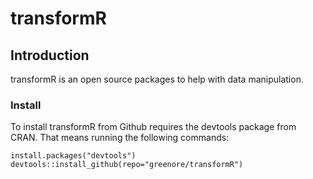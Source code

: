 transformR
=============

## Introduction

transformR is an open source packages to help with data manipulation.

### Install 

To install transformR from Github requires the devtools package from CRAN. That means running the following commands:

```
install.packages("devtools")
devtools::install_github(repo="greenore/transformR")
```
